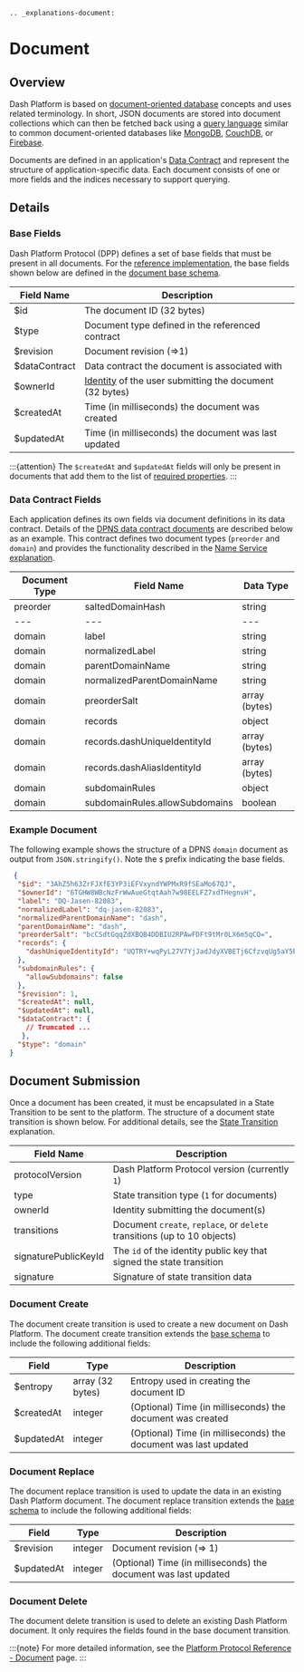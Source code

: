 ```{eval-rst}
.. _explanations-document:
```

# Document

## Overview

Dash Platform is based on [document-oriented database](https://en.wikipedia.org/wiki/Document-oriented_database) concepts and uses related terminology. In short, JSON documents are stored into document collections which can then be fetched back using a [query language](../reference/query-syntax.md) similar to common document-oriented databases like [MongoDB](https://www.mongodb.com/), [CouchDB](https://couchdb.apache.org/), or [Firebase](https://firebase.google.com/).

Documents are defined in an application's [Data Contract](../explanations/platform-protocol-data-contract.md) and represent the structure of application-specific data. Each document consists of one or more fields and the indices necessary to support querying.

## Details

### Base Fields

Dash Platform Protocol (DPP) defines a set of base fields that must be present in all documents. For the [reference implementation](https://github.com/dashpay/platform/tree/master/packages/rs-dpp), the base fields shown below are defined in the [document base schema](https://github.com/dashpay/platform/blob/master/packages/rs-dpp/src/schema/document/v0/documentBase.json).

| Field Name | Description |
| - | - |
| $id | The document ID (32 bytes) |
| $type | Document type defined in the referenced contract |
| $revision | Document revision (=>1) |
| $dataContract | Data contract the document is associated with |
| $ownerId | [Identity](../explanations/identity.md) of the user submitting the document (32 bytes) |
| $createdAt | Time (in milliseconds) the document was created |
| $updatedAt | Time (in milliseconds) the document was last updated |

:::{attention}
The `$createdAt` and `$updatedAt` fields will only be present in documents that add them to the list of [required properties](../reference/data-contracts.md#required-properties).
:::

### Data Contract Fields

Each application defines its own fields via document definitions in its data contract. Details of the [DPNS data contract documents](https://github.com/dashpay/platform/blob/master/packages/dpns-contract/schema/v1/dpns-contract-documents.json) are described below as an example. This contract defines two document types (`preorder` and `domain`) and provides the functionality described in the [Name Service explanation](../explanations/dpns.md).

| Document Type | Field Name | Data Type |
| - | - | - |
| preorder | saltedDomainHash | string |
| --- | --- | --- |
| domain | label | string |
| domain | normalizedLabel | string |
| domain | parentDomainName | string |
| domain | normalizedParentDomainName | string |
| domain | preorderSalt | array (bytes) |
| domain | records | object |
| domain | records.dashUniqueIdentityId | array (bytes) |
| domain | records.dashAliasIdentityId | array (bytes) |
| domain | subdomainRules | object |
| domain | subdomainRules.allowSubdomains | boolean |

### Example Document

The following example shows the structure of a DPNS `domain` document as output from `JSON.stringify()`. Note the `$` prefix indicating the base fields.

```json
 {
  "$id": "3AhZ5h63ZrFJXfE3YP3iEFVxyndYWPMxR9fSEaMo67QJ",
  "$ownerId": "6TGHW8WBcNzFrWwAueGtqtAah7w98EELFZ7xdTHegnvH",
  "label": "DQ-Jasen-82083",
  "normalizedLabel": "dq-jasen-82083",
  "normalizedParentDomainName": "dash",
  "parentDomainName": "dash",
  "preorderSalt": "bcCSdtGqqZdXBQB4DDBIU2RPAwFDFt9tMr0LX6m5qCQ=",
  "records": {
    "dashUniqueIdentityId": "UQTRY+wqPyL27V7YjJadJdyXVBETj6CfzvqUg5aY5E4="
  },
  "subdomainRules": {
    "allowSubdomains": false
  },
  "$revision": 1,
  "$createdAt": null,
  "$updatedAt": null,
  "$dataContract": {
    // Truncated ...
   },
  "$type": "domain"
}
```

## Document Submission

Once a document has been created, it must be encapsulated in a State Transition to be sent to the platform. The structure of a document state transition is shown below. For additional details, see the [State Transition](../explanations/platform-protocol-state-transition.md) explanation.

| Field Name | Description |
| - | - |
| protocolVersion | Dash Platform Protocol version (currently `1`) |
| type | State transition type (`1` for documents) |
| ownerId | Identity submitting the document(s) |
| transitions |  Document `create`, `replace`, or `delete` transitions (up to 10 objects) |
| signaturePublicKeyId | The `id` of the identity public key that signed the state transition |
| signature | Signature of state transition data |

### Document Create

The document create transition is used to create a new document on Dash Platform. The document create transition extends the [base schema](#base-fields) to include the following additional fields:

| Field | Type | Description|
| - | - | - |
| $entropy | array (32 bytes) | Entropy used in creating the document ID |
| $createdAt | integer | (Optional) Time (in milliseconds) the document was created |
| $updatedAt | integer | (Optional) Time (in milliseconds) the document was last updated |

### Document Replace

The document replace transition is used to update the data in an existing Dash Platform document. The document replace transition extends the [base schema](#base-fields) to include the following additional fields:

| Field | Type | Description|
| - | - | - |
| $revision | integer | Document revision (=> 1) |
| $updatedAt | integer | (Optional) Time (in milliseconds) the document was last updated |

### Document Delete

The document delete transition is used to delete an existing Dash Platform document. It only requires the fields found in the base document transition.

:::{note}
For more detailed information, see the [Platform Protocol Reference - Document](../protocol-ref/document.md) page.
:::
